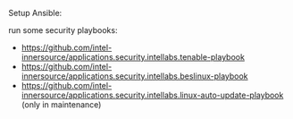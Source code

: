 Setup Ansible: 

run some security playbooks:

* <https://github.com/intel-innersource/applications.security.intellabs.tenable-playbook>
* <https://github.com/intel-innersource/applications.security.intellabs.beslinux-playbook>
* <https://github.com/intel-innersource/applications.security.intellabs.linux-auto-update-playbook> (only in maintenance)
